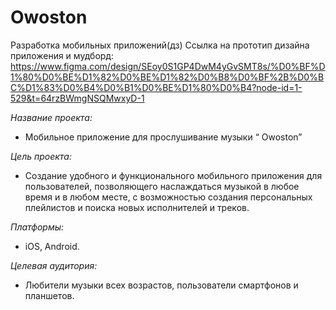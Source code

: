 # Owoston
Разработка мобильных приложений(дз)
Ссылка на прототип дизайна приложения и мудборд: https://www.figma.com/design/SEoy0S1GP4DwM4yGvSMT8s/%D0%BF%D1%80%D0%BE%D1%82%D0%BE%D1%82%D0%B8%D0%BF%2B%D0%BC%D1%83%D0%B4%D0%B1%D0%BE%D1%80%D0%B4?node-id=1-529&t=64rzBWmgNSQMwxyD-1

*Название проекта:* 
- Мобильное приложение для прослушивание музыки “ Owoston”
  
*Цель проекта:* 
- Создание удобного и функционального мобильного приложения для пользователей, позволяющего наслаждаться музыкой в любое время и в любом месте, с возможностью создания персональных плейлистов и поиска новых исполнителей и треков.
  
*Платформы:*
- iOS, Android.

*Целевая аудитория:*
- Любители музыки всех возрастов, пользователи смартфонов и планшетов.
